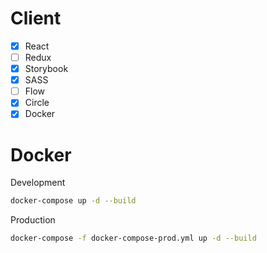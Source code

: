 # Client
- [x] React
- [ ] Redux
- [x] Storybook
- [x] SASS
- [ ] Flow
- [x] Circle
- [x] Docker

# Docker
Development
```bash
docker-compose up -d --build
```

Production
```bash
docker-compose -f docker-compose-prod.yml up -d --build
```